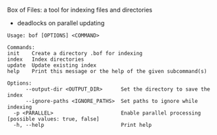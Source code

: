 Box of Files: a tool for indexing files and directories 

- deadlocks on parallel updating
```
Usage: bof [OPTIONS] <COMMAND>

Commands:
init    Create a directory .bof for indexing
index   Index directories
update  Update existing index
help    Print this message or the help of the given subcommand(s)

Options:
      --output-dir <OUTPUT_DIR>      Set the directory to save the index
      --ignore-paths <IGNORE_PATHS>  Set paths to ignore while indexing
  -p <PARALLEL>                      Enable parallel processing [possible values: true, false]
  -h, --help                         Print help
```
